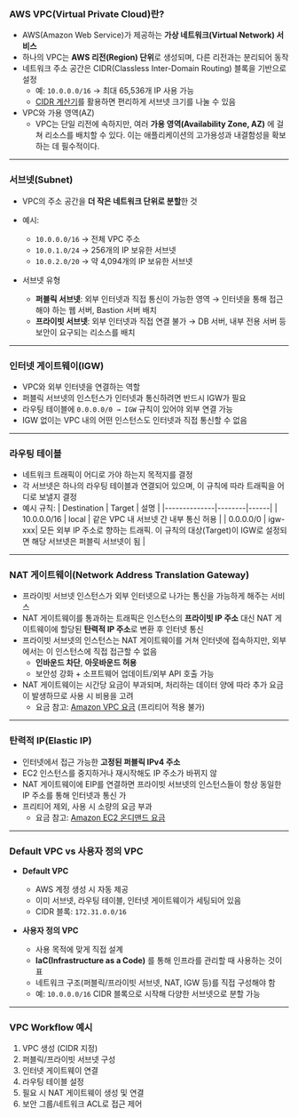 ### AWS VPC(Virtual Private Cloud)란?

- AWS(Amazon Web Service)가 제공하는 **가상 네트워크(Virtual Network) 서비스**
- 하나의 VPC는 **AWS 리전(Region) 단위**로 생성되며, 다른 리전과는 분리되어 동작
- 네트워크 주소 공간은 CIDR(Classless Inter-Domain Routing) 블록을 기반으로 설정
  - 예: `10.0.0.0/16` → 최대 65,536개 IP 사용 가능
  - [CIDR 계산기](https://www.ipaddressguide.com/cidr)를 활용하면 편리하게 서브넷 크기를 나눌 수 있음
- VPC와 가용 영역(AZ)
  - VPC는 단일 리전에 속하지만, 여러 **가용 영역(Availability Zone, AZ)** 에 걸쳐 리소스를 배치할 수 있다. 이는 애플리케이션의 고가용성과 내결함성을 확보하는 데 필수적이다.
---

### 서브넷(Subnet)

- VPC의 주소 공간을 **더 작은 네트워크 단위로 분할**한 것
- 예시:
  - `10.0.0.0/16` → 전체 VPC 주소
  - `10.0.1.0/24` → 256개의 IP 보유한 서브넷
  - `10.0.2.0/20` → 약 4,094개의 IP 보유한 서브넷

- 서브넷 유형
  - **퍼블릭 서브넷**: 외부 인터넷과 직접 통신이 가능한 영역 → 인터넷을 통해 접근해야 하는 웹 서버, Bastion 서버 배치
  - **프라이빗 서브넷**: 외부 인터넷과 직접 연결 불가 → DB 서버, 내부 전용 서버 등 보안이 요구되는 리소스를 배치

---

### 인터넷 게이트웨이(IGW)

- VPC와 외부 인터넷을 연결하는 역할
- 퍼블릭 서브넷의 인스턴스가 인터넷과 통신하려면 반드시 IGW가 필요
- 라우팅 테이블에 `0.0.0.0/0 → IGW` 규칙이 있어야 외부 연결 가능
- IGW 없이는 VPC 내의 어떤 인스턴스도 인터넷과 직접 통신할 수 없음

---

### 라우팅 테이블

- 네트워크 트래픽이 어디로 가야 하는지 목적지를 결정
- 각 서브넷은 하나의 라우팅 테이블과 연결되어 있으며, 이 규칙에 따라 트래픽을 어디로 보낼지 결정
- 예시 규칙:
  | Destination  | Target | 설명 |
  |--------------|--------|------|
  | 10.0.0.0/16  | local  | 같은 VPC 내 서브넷 간 내부 통신 허용 |
  | 0.0.0.0/0    | igw-xxx| 모든 외부 IP 주소로 향하는 트래픽. 이 규칙의 대상(Target)이 IGW로 설정되면 해당 서브넷은 퍼블릭 서브넷이 됨 |

---

### NAT 게이트웨이(Network Address Translation Gateway)

- 프라이빗 서브넷 인스턴스가 외부 인터넷으로 나가는 통신을 가능하게 해주는 서비스
- NAT 게이트웨이를 통과하는 트래픽은 인스턴스의 **프라이빗 IP 주소** 대신 NAT 게이트웨이에 할당된 **탄력적 IP 주소**로 변환 후 인터넷 통신
- 프라이빗 서브넷의 인스턴스는 NAT 게이트웨이를 거쳐 인터넷에 접속하지만, 외부에서는 이 인스턴스에 직접 접근할 수 없음
  - **인바운드 차단**, **아웃바운드 허용**
  - 보안성 강화 + 소프트웨어 업데이트/외부 API 호출 가능
- NAT 게이트웨이는 시간당 요금이 부과되며, 처리하는 데이터 양에 따라 추가 요금이 발생하므로 사용 시 비용을 고려
  - 요금 참고: [Amazon VPC 요금](https://aws.amazon.com/ko/vpc/pricing/) (프리티어 적용 불가)

---

### 탄력적 IP(Elastic IP)

- 인터넷에서 접근 가능한 **고정된 퍼블릭 IPv4 주소**
- EC2 인스턴스를 중지하거나 재시작해도 IP 주소가 바뀌지 않
- NAT 게이트웨이에 EIP를 연결하면 프라이빗 서브넷의 인스턴스들이 항상 동일한 IP 주소를 통해 인터넷과 통신 가
- 프리티어 제외, 사용 시 소량의 요금 부과
  - 요금 참고: [Amazon EC2 온디맨드 요금](https://aws.amazon.com/ko/ec2/pricing/on-demand/#Elastic_IP_Addresses)

---

### Default VPC vs 사용자 정의 VPC

- **Default VPC**
  - AWS 계정 생성 시 자동 제공
  - 이미 서브넷, 라우팅 테이블, 인터넷 게이트웨이가 세팅되어 있음
  - CIDR 블록: `172.31.0.0/16`

- **사용자 정의 VPC**
  - 사용 목적에 맞게 직접 설계
  - **IaC(Infrastructure as a Code)** 를 통해 인프라를 관리할 때 사용하는 것이 표
  - 네트워크 구조(퍼블릭/프라이빗 서브넷, NAT, IGW 등)를 직접 구성해야 함
  - 예: `10.0.0.0/16` CIDR 블록으로 시작해 다양한 서브넷으로 분할 가능

---

### VPC Workflow 예시

1. VPC 생성 (CIDR 지정)
2. 퍼블릭/프라이빗 서브넷 구성
3. 인터넷 게이트웨이 연결
4. 라우팅 테이블 설정
5. 필요 시 NAT 게이트웨이 생성 및 연결
6. 보안 그룹/네트워크 ACL로 접근 제어
